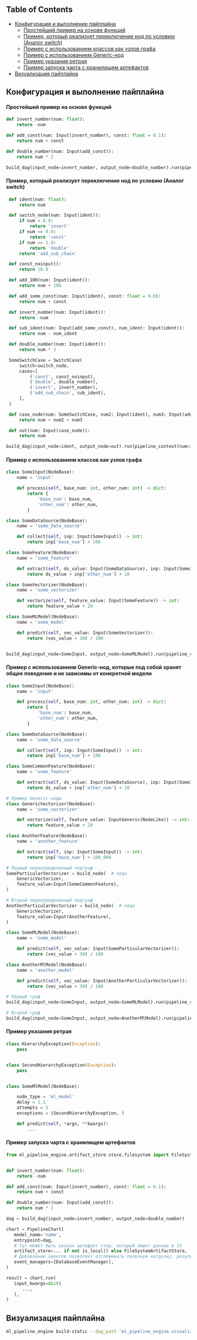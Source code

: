 ## Table of Contents

- [Конфигурация и выполнение пайплайна](#конфигурация-и-выполнение-пайплайна)
  - [Простейший пример на основе функций](#простейший-пример-на-основе-функций)
  - [Пример, который реализует переключение нод по условию (Аналог switch)](#пример-который-реализует-переключение-нод-по-условию-аналог-switch)
  - [Пример с использованием классов как узлов графа](#пример-с-использованием-классов-как-узлов-графа)
  - [Пример с использованием Generic-нод](#пример-с-использованием-generic-нод-которые-под-собой-хранят-общее-поведение-и-не-зависимы-от-конкретной-модели)
  - [Пример указания ретрая](#пример-указания-ретрая)
  - [Пример запуска чарта с хранилищем артефактов](#пример-запуска-чарта-с-хранилищем-артефактов)
- [Визуализация пайплайна](#визуализация-пайплайна)

## Конфигурация и выполнение пайплайна

#### Простейший пример на основе функций

```python
def invert_number(num: float):
    return -num

def add_const(num: Input(invert_number), const: float = 0.1):
    return num + const

def double_number(num: Input(add_const)):
    return num * 2

build_dag(input_node=invert_number, output_node=double_number).run(pipeline_context(num=2.5))
```

#### Пример, который реализует переключение нод по условию (Аналог switch)

```python
 def ident(num: float):
     return num

 def switch_node(num: Input(ident)):
     if num < 0.0:
         return 'invert'
     if num == 0.0:
         return 'const'
     if num == 1.0:
         return 'double'
     return 'add_sub_chain'

 def const_noinput():
     return 10.0

 def add_100(num: Input(ident)):
     return num + 100

 def add_some_const(num: Input(ident), const: float = 9.0):
     return num + const

 def invert_number(num: Input(ident)):
     return -num

 def sub_ident(num: Input(add_some_const), num_ident: Input(ident)):
     return num - num_ident

 def double_number(num: Input(ident)):
     return num * 2

 SomeSwitchCase = SwitchCase(
     switch=switch_node,
     cases=[
         ('const', const_noinput),
         ('double', double_number),
         ('invert', invert_number),
         ('add_sub_chain', sub_ident),
     ],
 )

 def case_node(num: SomeSwitchCase, num2: Input(ident), num3: Input(add_100)):
     return num + num2 + num3

 def out(num: Input(case_node)):
     return num

build_dag(input_node=ident, output_node=out).run(pipeline_context(num=input_num))
```

#### Пример с использованием классов как узлов графа

```python
class SomeInput(NodeBase):
    name = 'input'

    def process(self, base_num: int, other_num: int) -> dict:
        return {
            'base_num': base_num,
            'other_num': other_num,
        }

class SomeDataSource(NodeBase):
    name = 'some_data_source'

    def collect(self, inp: Input(SomeInput)) -> int:
        return inp['base_num'] + 100

class SomeFeature(NodeBase):
    name = 'some_feature'

    def extract(self, ds_value: Input(SomeDataSource), inp: Input(SomeInput)) -> int:
        return ds_value + inp['other_num'] + 10

class SomeVectorizer(NodeBase):
    name = 'some_vectorizer'

    def vectorize(self, feature_value: Input(SomeFeature)) -> int:
        return feature_value + 20

class SomeMLModel(NodeBase):
    name = 'some_model'

    def predict(self, vec_value: Input(SomeVectorizer)):
        return (vec_value + 30) / 100


build_dag(input_node=SomeInput, output_node=SomeMLModel).run(pipeline_context(base_num=10, other_num=5))
```


#### Пример с использованием Generic-нод, которые под собой хранят общее поведение и не зависимы от конкретной модели

```python
class SomeInput(NodeBase):
    name = 'input'

    def process(self, base_num: int, other_num: int) -> dict:
        return {
            'base_num': base_num,
            'other_num': other_num,
        }

class SomeDataSource(NodeBase):
    name = 'some_data_source'

    def collect(self, inp: Input(SomeInput)) -> int:
        return inp['base_num'] + 100

class SomeCommonFeature(NodeBase):
    name = 'some_feature'

    def extract(self, ds_value: Input(SomeDataSource), inp: Input(SomeInput)) -> int:
        return ds_value + inp['other_num'] + 10

# Пример Generic-ноды
class GenericVectorizer(NodeBase):
    name = 'some_vectorizer'

    def vectorize(self, feature_value: InputGeneric(NodeLike)) -> int:
        return feature_value + 20

class AnotherFeature(NodeBase):
    name = 'another_feature'

    def extract(self, inp: Input(SomeInput)) -> int:
        return inp['base_num'] + 100_000

# Первый переопределенный подграф
SomeParticularVectorizer = build_node(  # noqa
    GenericVectorizer,
    feature_value=Input(SomeCommonFeature),
)

# Второй переопределенный подграф
AnotherParticularVectorizer = build_node(  # noqa
    GenericVectorizer,
    feature_value=Input(AnotherFeature),
)

class SomeMLModel(NodeBase):
    name = 'some_model'

    def predict(self, vec_value: Input(SomeParticularVectorizer)):
        return (vec_value + 30) / 100

class AnotherMlModel(NodeBase):
    name = 'another_model'

    def predict(self, vec_value: Input(AnotherParticularVectorizer)):
        return (vec_value + 30) / 100

# Первый граф
build_dag(input_node=SomeInput, output_node=SomeMLModel).run(pipeline_context(base_num=10, other_num=5))

# Второй граф
build_dag(input_node=SomeInput, output_node=AnotherMlModel).run(pipeline_context(base_num=10, other_num=5))
```

#### Пример указания ретрая

```python
class HierarchyException(Exception):
    pass


class SecondHierarchyException(Exception):
    pass


class SomeMlModel(NodeBase):

    node_type = 'ml_model'
    delay = 1.1
    attempts = 5
    exceptions = (SecondHierarchyException, )

    def predict(self, *args, **kwargs):
        ...
```


#### Пример запуска чарта с хранилищем артефактов

```python
from ml_pipeline_engine.artifact_store.store.filesystem import FileSystemArtifactStore


def invert_number(num: float):
    return -num

def add_const(num: Input(invert_number), const: float = 0.1):
    return num + const

def double_number(num: Input(add_const)):
    return num * 2

dag = build_dag(input_node=invert_number, output_node=double_number)

chart = PipelineChart(
   model_name='name',
   entrypoint=dag,
   # Тут может быть указан артефакт стор, который пишет данные в S3
   artifact_store=... if not is_local() else FileSystemArtifactStore,
   # Добавление эвентов позволяет отслеживать полезную нагрузку, результаты и ошибки узлов для построения графиков
   event_managers=[DatabaseEventManager],
)

result = chart.run(
   input_kwargs=dict(
      ...,
   ),
)

```

## Визуализация пайплайна

```bash
ml_pipeline_engine build-static --dag_path 'ml_pipeline_engine.visualization.sample:sample_dag' --target_dir ./public
```

